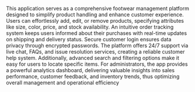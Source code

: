 This application serves as a comprehensive footwear management platform designed to simplify product handling and enhance customer experience. 
Users can effortlessly add, edit, or remove products, specifying attributes like size, color, price, and stock availability.
An intuitive order tracking system keeps users informed about their purchases with real-time updates on shipping and delivery status. Secure customer login ensures data privacy through encrypted passwords. 
The platform offers 24/7 support via live chat, FAQs, and issue resolution services, creating a reliable customer help system. Additionally, advanced search and filtering options make it easy for users to locate specific items.
For administrators, the app provides a powerful analytics dashboard, delivering valuable insights into sales performance, customer feedback, and inventory trends, thus optimizing overall management and operational efficiency
